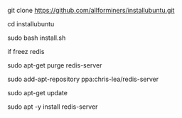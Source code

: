 git clone https://github.com/allforminers/installubuntu.git

cd installubuntu

sudo bash install.sh




if freez redis

sudo apt-get purge redis-server

sudo add-apt-repository ppa:chris-lea/redis-server

sudo apt-get update

sudo apt -y install redis-server
